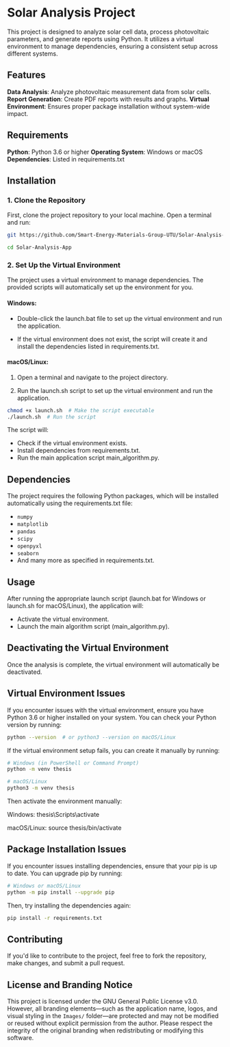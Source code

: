 # Solar Analysis Project

This project is designed to analyze solar cell data, process photovoltaic parameters, and generate reports using Python. It utilizes a virtual environment to manage dependencies, ensuring a consistent setup across different systems.

## Features
**Data Analysis**: Analyze photovoltaic measurement data from solar cells.
**Report Generation**: Create PDF reports with results and graphs.
**Virtual Environment**: Ensures proper package installation without system-wide impact.

## Requirements
**Python**: Python 3.6 or higher
**Operating System**: Windows or macOS
**Dependencies**: Listed in requirements.txt

## Installation
### 1. Clone the Repository
First, clone the project repository to your local machine. Open a terminal and run:

```bash
git https://github.com/Smart-Energy-Materials-Group-UTU/Solar-Analysis-App.git

cd Solar-Analysis-App
```

### 2. Set Up the Virtual Environment
The project uses a virtual environment to manage dependencies. The provided scripts will automatically set up the environment for you.

#### **Windows**:

- Double-click the launch.bat file to set up the virtual environment and run the application.

- If the virtual environment does not exist, the script will create it and install the dependencies listed in requirements.txt.

#### **macOS/Linux**:

1. Open a terminal and navigate to the project directory.

2. Run the launch.sh script to set up the virtual environment and run the application.

```bash
chmod +x launch.sh  # Make the script executable
./launch.sh  # Run the script
```

The script will:
- Check if the virtual environment exists.
- Install dependencies from requirements.txt.
- Run the main application script main_algorithm.py.

## Dependencies
The project requires the following Python packages, which will be installed automatically using the requirements.txt file:
- `numpy`
- `matplotlib`
- `pandas`
- `scipy`
- `openpyxl`
- `seaborn`
- And many more as specified in requirements.txt.

## Usage
After running the appropriate launch script (launch.bat for Windows or launch.sh for macOS/Linux), the application will:
- Activate the virtual environment.
- Launch the main algorithm script (main_algorithm.py).

## Deactivating the Virtual Environment
Once the analysis is complete, the virtual environment will automatically be deactivated.

## Virtual Environment Issues
If you encounter issues with the virtual environment, ensure you have Python 3.6 or higher installed on your system. You can check your Python version by running:

```bash
python --version  # or python3 --version on macOS/Linux
```
If the virtual environment setup fails, you can create it manually by running:

```bash
# Windows (in PowerShell or Command Prompt)
python -m venv thesis

# macOS/Linux
python3 -m venv thesis
```
Then activate the environment manually:

Windows: thesis\Scripts\activate

macOS/Linux: source thesis/bin/activate

## Package Installation Issues
If you encounter issues installing dependencies, ensure that your pip is up to date. You can upgrade pip by running:

```bash
# Windows or macOS/Linux
python -m pip install --upgrade pip
```
Then, try installing the dependencies again:

```bash
pip install -r requirements.txt
```
## Contributing
If you'd like to contribute to the project, feel free to fork the repository, make changes, and submit a pull request.

## License and Branding Notice

This project is licensed under the GNU General Public License v3.0.
However, all branding elements—such as the application name, logos, and visual styling in the `Images/` folder—are protected and may not be modified or reused without explicit permission from the author.
Please respect the integrity of the original branding when redistributing or modifying this software.
